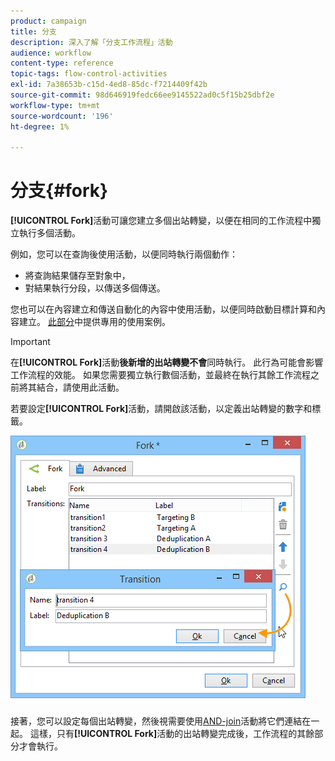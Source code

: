 ```yaml
---
product: campaign
title: 分支
description: 深入了解「分支工作流程」活動
audience: workflow
content-type: reference
topic-tags: flow-control-activities
exl-id: 7a38653b-c15d-4ed8-85dc-f7214409f42b
source-git-commit: 98d646919fedc66ee9145522ad0c5f15b25dbf2e
workflow-type: tm+mt
source-wordcount: '196'
ht-degree: 1%

---
```


# 分支{#fork}

**[!UICONTROL Fork]**&#x200B;活動可讓您建立多個出站轉變，以便在相同的工作流程中獨立執行多個活動。

例如，您可以在查詢後使用活動，以便同時執行兩個動作：

* 將查詢結果儲存至對象中，
* 對結果執行分段，以傳送多個傳送。

您也可以在內容建立和傳送自動化的內容中使用活動，以便同時啟動目標計算和內容建立。 [此部分](../../delivery/using/automating-via-workflows.md#creating-the-delivery-and-its-content)中提供專用的使用案例。

>[!IMPORTANT]
>
>在&#x200B;**[!UICONTROL Fork]**&#x200B;活動&#x200B;**後新增的出站轉變不會**&#x200B;同時執行。 此行為可能會影響工作流程的效能。 如果您需要獨立執行數個活動，並最終在執行其餘工作流程之前將其結合，請使用此活動。

若要設定&#x200B;**[!UICONTROL Fork]**&#x200B;活動，請開啟該活動，以定義出站轉變的數字和標籤。

![](assets/s_user_segmentation_fork.png)

接著，您可以設定每個出站轉變，然後視需要使用[AND-join](../../workflow/using/and-join.md)活動將它們連結在一起。 這樣，只有&#x200B;**[!UICONTROL Fork]**&#x200B;活動的出站轉變完成後，工作流程的其餘部分才會執行。
